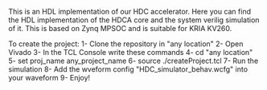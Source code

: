 This is an HDL implementation of our HDC accelerator. 
Here you can find the HDL implementation of the HDCA core and the system verilig simulation of it.
This is based on Zynq MPSOC and is suitable for KRIA KV260.

To create the project:
1- Clone the repository in "any location" 
2- Open Vivado
3- In the TCL Console write these commands
  4- cd "any location" 
  5- set proj_name any_project_name
  6- source ./createProject.tcl
7- Run the simulation
8- Add the wveform config "HDC_simulator_behav.wcfg" into your waveform
9- Enjoy!
